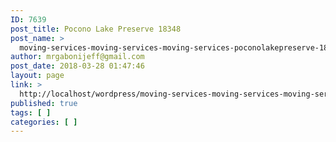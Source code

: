 ```yaml
---
ID: 7639
post_title: Pocono Lake Preserve 18348
post_name: >
  moving-services-moving-services-moving-services-poconolakepreserve-18348
author: mrgabonijeff@gmail.com
post_date: 2018-03-28 01:47:46
layout: page
link: >
  http://localhost/wordpress/moving-services-moving-services-moving-services-poconolakepreserve-18348/
published: true
tags: [ ]
categories: [ ]
---
```

